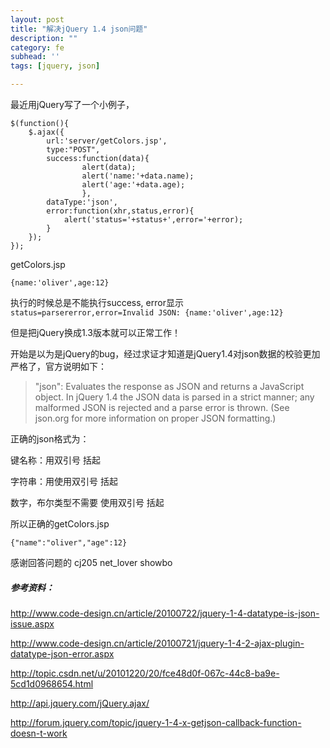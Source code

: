 ```yaml
---
layout: post
title: "解决jQuery 1.4 json问题"
description: ""
category: fe
subhead: ''
tags: [jquery, json]

---
```


最近用jQuery写了一个小例子，
 
    $(function(){  
        $.ajax({  
            url:'server/getColors.jsp',  
            type:"POST",  
            success:function(data){  
                    alert(data);  
                    alert('name:'+data.name);  
                    alert('age:'+data.age);  
                    },  
            dataType:'json',  
            error:function(xhr,status,error){  
                alert('status='+status+',error='+error);  
            }  
        });  
    });  
 
getColors.jsp

    {name:'oliver',age:12} 
     
执行的时候总是不能执行success,
error显示`status=parsererror,error=Invalid JSON: {name:'oliver',age:12}`

但是把jQuery换成1.3版本就可以正常工作！

开始是以为是jQuery的bug，经过求证才知道是jQuery1.4对json数据的校验更加严格了，官方说明如下：

>"json": Evaluates the response as JSON and returns a JavaScript object. In jQuery 1.4 the JSON data is parsed in a strict manner; any malformed JSON is rejected and a parse error is thrown. (See json.org for more information on proper JSON formatting.)

正确的json格式为：

键名称：用双引号 括起

字符串：用使用双引号 括起

数字，布尔类型不需要 使用双引号 括起

所以正确的getColors.jsp

    {"name":"oliver","age":12}  
 
感谢回答问题的 cj205 net_lover showbo

##### 参考资料：

http://www.code-design.cn/article/20100722/jquery-1-4-datatype-is-json-issue.aspx

http://www.code-design.cn/article/20100721/jquery-1-4-2-ajax-plugin-datatype-json-error.aspx

http://topic.csdn.net/u/20101220/20/fce48d0f-067c-44c8-ba9e-5cd1d0968654.html

http://api.jquery.com/jQuery.ajax/

http://forum.jquery.com/topic/jquery-1-4-x-getjson-callback-function-doesn-t-work


